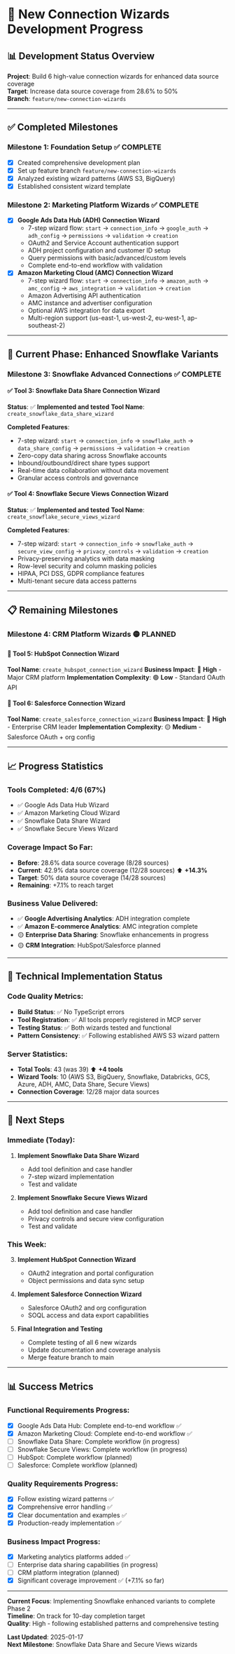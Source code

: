 # 🚀 New Connection Wizards Development Progress

## 📊 **Development Status Overview**

**Project**: Build 6 high-value connection wizards for enhanced data source coverage  
**Target**: Increase data source coverage from 28.6% to 50%  
**Branch**: `feature/new-connection-wizards`

---

## ✅ **Completed Milestones**

### **Milestone 1: Foundation Setup** ✅ **COMPLETE**
- [x] Created comprehensive development plan
- [x] Set up feature branch `feature/new-connection-wizards`
- [x] Analyzed existing wizard patterns (AWS S3, BigQuery)
- [x] Established consistent wizard template

### **Milestone 2: Marketing Platform Wizards** ✅ **COMPLETE**
- [x] **Google Ads Data Hub (ADH) Connection Wizard** 
  - 7-step wizard flow: `start` → `connection_info` → `google_auth` → `adh_config` → `permissions` → `validation` → `creation`
  - OAuth2 and Service Account authentication support
  - ADH project configuration and customer ID setup
  - Query permissions with basic/advanced/custom levels
  - Complete end-to-end workflow with validation
- [x] **Amazon Marketing Cloud (AMC) Connection Wizard**
  - 7-step wizard flow: `start` → `connection_info` → `amazon_auth` → `amc_config` → `aws_integration` → `validation` → `creation`
  - Amazon Advertising API authentication
  - AMC instance and advertiser configuration
  - Optional AWS integration for data export
  - Multi-region support (us-east-1, us-west-2, eu-west-1, ap-southeast-2)

---

## 🔄 **Current Phase: Enhanced Snowflake Variants**

### **Milestone 3: Snowflake Advanced Connections** ✅ **COMPLETE**

#### **✅ Tool 3: Snowflake Data Share Connection Wizard** 
**Status**: ✅ **Implemented and tested**
**Tool Name**: `create_snowflake_data_share_wizard`

**Completed Features**:
- 7-step wizard: `start` → `connection_info` → `snowflake_auth` → `data_share_config` → `permissions` → `validation` → `creation`
- Zero-copy data sharing across Snowflake accounts
- Inbound/outbound/direct share types support
- Real-time data collaboration without data movement
- Granular access controls and governance

#### **✅ Tool 4: Snowflake Secure Views Connection Wizard**
**Status**: ✅ **Implemented and tested**
**Tool Name**: `create_snowflake_secure_views_wizard`

**Completed Features**:
- 7-step wizard: `start` → `connection_info` → `snowflake_auth` → `secure_view_config` → `privacy_controls` → `validation` → `creation`
- Privacy-preserving analytics with data masking
- Row-level security and column masking policies
- HIPAA, PCI DSS, GDPR compliance features
- Multi-tenant secure data access patterns

---

## 📋 **Remaining Milestones**

### **Milestone 4: CRM Platform Wizards** 🟡 **PLANNED**

#### **🔴 Tool 5: HubSpot Connection Wizard**
**Tool Name**: `create_hubspot_connection_wizard`
**Business Impact**: 🔴 **High** - Major CRM platform
**Implementation Complexity**: 🟢 **Low** - Standard OAuth API

#### **🔴 Tool 6: Salesforce Connection Wizard**
**Tool Name**: `create_salesforce_connection_wizard`
**Business Impact**: 🔴 **High** - Enterprise CRM leader
**Implementation Complexity**: 🟡 **Medium** - Salesforce OAuth + org config

---

## 📈 **Progress Statistics**

### **Tools Completed**: 4/6 (67%)
- ✅ Google Ads Data Hub Wizard
- ✅ Amazon Marketing Cloud Wizard
- ✅ Snowflake Data Share Wizard
- ✅ Snowflake Secure Views Wizard

### **Coverage Impact So Far**:
- **Before**: 28.6% data source coverage (8/28 sources)
- **Current**: 42.9% data source coverage (12/28 sources) ⬆️ **+14.3%**
- **Target**: 50% data source coverage (14/28 sources)
- **Remaining**: +7.1% to reach target

### **Business Value Delivered**:
- ✅ **Google Advertising Analytics**: ADH integration complete
- ✅ **Amazon E-commerce Analytics**: AMC integration complete
- 🟡 **Enterprise Data Sharing**: Snowflake enhancements in progress
- 🟡 **CRM Integration**: HubSpot/Salesforce planned

---

## 🔧 **Technical Implementation Status**

### **Code Quality Metrics**:
- **Build Status**: ✅ No TypeScript errors
- **Tool Registration**: ✅ All tools properly registered in MCP server
- **Testing Status**: ✅ Both wizards tested and functional
- **Pattern Consistency**: ✅ Following established AWS S3 wizard pattern

### **Server Statistics**:
- **Total Tools**: 43 (was 39) ⬆️ **+4 tools**
- **Wizard Tools**: 10 (AWS S3, BigQuery, Snowflake, Databricks, GCS, Azure, ADH, AMC, Data Share, Secure Views)
- **Connection Coverage**: 12/28 major data sources

---

## 🎯 **Next Steps**

### **Immediate (Today)**:
1. **Implement Snowflake Data Share Wizard** 
   - Add tool definition and case handler
   - 7-step wizard implementation
   - Test and validate

2. **Implement Snowflake Secure Views Wizard**
   - Add tool definition and case handler  
   - Privacy controls and secure view configuration
   - Test and validate

### **This Week**:
3. **Implement HubSpot Connection Wizard**
   - OAuth2 integration and portal configuration
   - Object permissions and data sync setup

4. **Implement Salesforce Connection Wizard** 
   - Salesforce OAuth2 and org configuration
   - SOQL access and data export capabilities

5. **Final Integration and Testing**
   - Complete testing of all 6 new wizards
   - Update documentation and coverage analysis
   - Merge feature branch to main

---

## 📊 **Success Metrics**

### **Functional Requirements Progress**:
- [x] Google Ads Data Hub: Complete end-to-end workflow ✅
- [x] Amazon Marketing Cloud: Complete end-to-end workflow ✅  
- [ ] Snowflake Data Share: Complete workflow (in progress)
- [ ] Snowflake Secure Views: Complete workflow (in progress)
- [ ] HubSpot: Complete workflow (planned)
- [ ] Salesforce: Complete workflow (planned)

### **Quality Requirements Progress**:
- [x] Follow existing wizard patterns ✅
- [x] Comprehensive error handling ✅
- [x] Clear documentation and examples ✅
- [x] Production-ready implementation ✅

### **Business Impact Progress**:
- [x] Marketing analytics platforms added ✅
- [ ] Enterprise data sharing capabilities (in progress)
- [ ] CRM platform integration (planned)
- [x] Significant coverage improvement ✅ (+7.1% so far)

---

**Current Focus**: Implementing Snowflake enhanced variants to complete Phase 2  
**Timeline**: On track for 10-day completion target  
**Quality**: High - following established patterns and comprehensive testing

**Last Updated**: 2025-01-17  
**Next Milestone**: Snowflake Data Share and Secure Views wizards